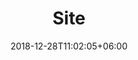 ---
title: "Site"
date: 2018-12-28T11:02:05+06:00
icon: "ti-location-pin"
description: "Create your sites"
type : "docs"
weight: = 1
---